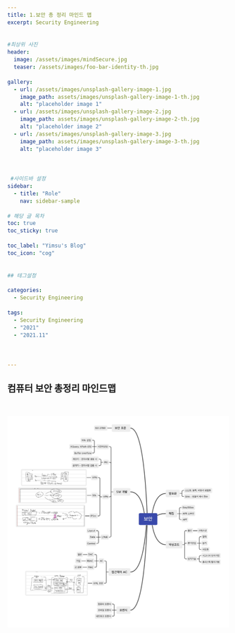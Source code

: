 ```yaml
---
title: 1.보안 총 정리 마인드 맵
excerpt: Security Engineering


#최상위 사진
header:
  image: /assets/images/mindSecure.jpg
  teaser: /assets/images/foo-bar-identity-th.jpg

gallery:
  - url: /assets/images/unsplash-gallery-image-1.jpg
    image_path: assets/images/unsplash-gallery-image-1-th.jpg
    alt: "placeholder image 1"
  - url: /assets/images/unsplash-gallery-image-2.jpg
    image_path: assets/images/unsplash-gallery-image-2-th.jpg
    alt: "placeholder image 2"
  - url: /assets/images/unsplash-gallery-image-3.jpg
    image_path: assets/images/unsplash-gallery-image-3-th.jpg
    alt: "placeholder image 3"
    


 #사이드바 설정 
sidebar:
  - title: "Role"
    nav: sidebar-sample

# 해당 글 목차
toc: true
toc_sticky: true

toc_label: "Yimsu's Blog"
toc_icon: "cog"


## 테그설정

categories:
  - Security Engineering

tags:
  - Security Engineering
  - "2021"
  - "2021.11"



---
```



## 컴퓨터 보안 총정리 마인드맵






<br/>

![image](/assets/images/mindSecure.jpg)

<br/>
